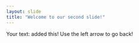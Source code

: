 ```yaml
---
layout: slide
title: "Welcome to our second slide!"
---
```

Your text: added this!
Use the left arrow to go back!
